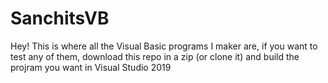 # SanchitsVB
Hey! This is where all the Visual Basic programs I maker are, if you want to test any of them, download this repo in a zip (or clone it) and build the projram you want in Visual Studio 2019